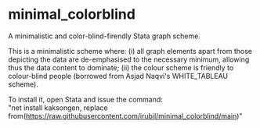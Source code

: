 # minimal_colorblind
A minimalistic and color-blind-firendly Stata graph scheme.

This is a minimalistic scheme where:
(i) all graph elements apart from those depicting the data are de-emphasised to the necessary minimum, allowing thus the data content to dominate; 
(ii) the colour scheme is friendly to colour-blind people (borrowed from Asjad Naqvi's WHITE_TABLEAU scheme).

To install it, open Stata and issue the command:   
"net install kaksongen, replace from(https://raw.githubusercontent.com/irubil/minimal_colorblind/main)"
